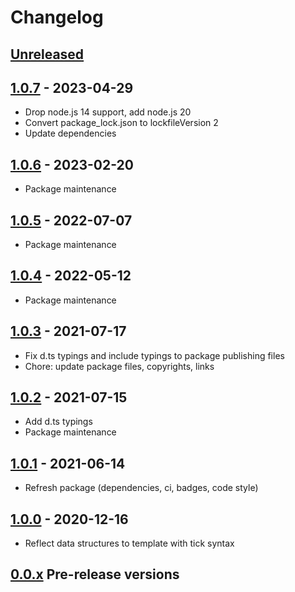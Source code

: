 # Changelog

## [Unreleased][unreleased]

## [1.0.7][] - 2023-04-29

- Drop node.js 14 support, add node.js 20
- Convert package_lock.json to lockfileVersion 2
- Update dependencies

## [1.0.6][] - 2023-02-20

- Package maintenance

## [1.0.5][] - 2022-07-07

- Package maintenance

## [1.0.4][] - 2022-05-12

- Package maintenance

## [1.0.3][] - 2021-07-17

- Fix d.ts typings and include typings to package publishing files
- Chore: update package files, copyrights, links

## [1.0.2][] - 2021-07-15

- Add d.ts typings
- Package maintenance

## [1.0.1][] - 2021-06-14

- Refresh package (dependencies, ci, badges, code style)

## [1.0.0][] - 2020-12-16

- Reflect data structures to template with tick syntax

## [0.0.x][] Pre-release versions

[unreleased]: https://github.com/metarhia/tickplate/compare/v1.0.7...HEAD
[1.0.7]: https://github.com/metarhia/tickplate/compare/v1.0.6...v1.0.7
[1.0.6]: https://github.com/metarhia/tickplate/compare/v1.0.5...v1.0.6
[1.0.5]: https://github.com/metarhia/tickplate/compare/v1.0.4...v1.0.5
[1.0.4]: https://github.com/metarhia/tickplate/compare/v1.0.3...v1.0.4
[1.0.3]: https://github.com/metarhia/tickplate/compare/v1.0.2...v1.0.3
[1.0.2]: https://github.com/metarhia/tickplate/compare/v1.0.1...v1.0.2
[1.0.1]: https://github.com/metarhia/tickplate/compare/v1.0.0...v1.0.1
[1.0.0]: https://github.com/metarhia/tickplate/compare/v0.0.x...v1.0.0
[0.0.x]: https://github.com/metarhia/tickplate/releases/tag/v0.0.x
